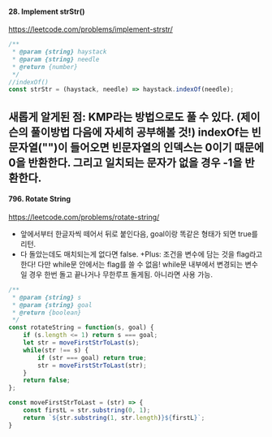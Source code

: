 #### 28. Implement strStr()
https://leetcode.com/problems/implement-strstr/

```js
/**
 * @param {string} haystack
 * @param {string} needle
 * @return {number}
 */
//indexOf()
const strStr = (haystack, needle) => haystack.indexOf(needle);
```
새롭게 알게된 점:
KMP라는 방법으로도 풀 수 있다. (제이슨의 풀이방법 다음에 자세히 공부해볼 것!)
indexOf는 빈문자열("")이 들어오면 빈문자열의 인덱스는 0이기 때문에 0을 반환한다.
그리고 일치되는 문자가 없을 경우 -1을 반환한다.
---

#### 796. Rotate String
https://leetcode.com/problems/rotate-string/

- 앞에서부터 한글자씩 떼어서 뒤로 붙인다음, goal이랑 똑같은 형태가 되면 true를 리턴.
- 다 돌았는데도 매치되는게 없다면 false.
+Plus: 조건을 변수에 담는 것을 flag라고 한다!
다만 while문 안에서는 flag를 쓸 수 없음! while문 내부에서 변경되는 변수일 경우 한번 돌고 끝나거나 무한루프 돌게됨. 아니라면 사용 가능.
```js
/**
 * @param {string} s
 * @param {string} goal
 * @return {boolean}
 */
const rotateString = function(s, goal) {
    if (s.length <= 1) return s === goal;
    let str = moveFirstStrToLast(s);
    while(str !== s) {
        if (str === goal) return true;
        str = moveFirstStrToLast(str);
    }
    return false;
};

const moveFirstStrToLast = (str) => {
    const firstL = str.substring(0, 1);
    return `${str.substring(1, str.length)}${firstL}`;
}
```


